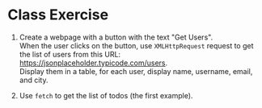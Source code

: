 # Class Exercise

1. Create a webpage with a button with the text "Get Users".  
   When the user clicks on the button, use `XMLHttpRequest` request to get the list of users from this URL: https://jsonplaceholder.typicode.com/users.  
   Display them in a table, for each user, display name, username, email, and city.

2. Use `fetch` to get the list of todos (the first example).

